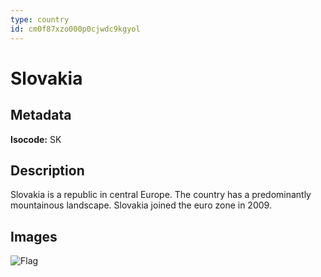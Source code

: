 ```yaml
---
type: country
id: cm0f87xzo000p0cjwdc9kgyol
---
```


# Slovakia

## Metadata

**Isocode:** SK

## Description

Slovakia is a republic in central Europe. The country has a predominantly mountainous landscape. Slovakia joined the euro zone in 2009.

## Images

![Flag](https://res.cloudinary.com/coinection/image/upload/v1582141077/images/flags/slovakia_xremrn.png)

